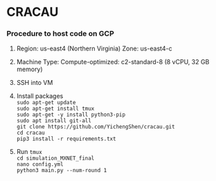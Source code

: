 # CRACAU

### Procedure to host code on GCP
1. Region: us-east4 (Northern Virginia) Zone: us-east4-c    

2. Machine Type: Compute-optimized: c2-standard-8 (8 vCPU, 32 GB memory)   

3. SSH into VM   
    
4. Install packages    
    `sudo apt-get update`  
    `sudo apt-get install tmux`   
    `sudo apt-get -y install python3-pip`      
    `sudo apt install git-all`    
    `git clone https://github.com/YichengShen/cracau.git`   
    `cd cracau`   
    `pip3 install -r requirements.txt`   
    
5. Run
    `tmux`   
    `cd simulation_MXNET_final`   
    `nano config.yml`  
    `python3 main.py --num-round 1`  
